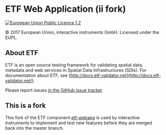 # ETF Web Application (ii fork)

[![European Union Public Licence 1.2](https://img.shields.io/badge/license-EUPL%201.2-blue.svg)](https://joinup.ec.europa.eu/software/page/eupl)

&copy; 2017 European Union, interactive instruments GmbH. Licensed under the EUPL.

## About ETF

ETF is an open source testing framework for validating spatial data, metadata and web services in Spatial Data Infrastructures (SDIs). For documentation about ETF, see [http://docs.etf-validator.net](http://docs.etf-validator.net/).

Please report issues [in the GitHub issue tracker](https://github.com/etf-validator/etf-webapp/issues).


## This is a fork

This fork of the ETF component [etf-webapp](https://github.com/etf-validator/etf-webapp) is used by interactive instruments to implement and test new features before they are merged back into the master branch.
